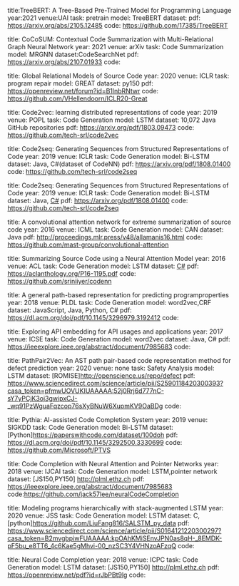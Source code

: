 title:TreeBERT: A Tree-Based Pre-Trained Model for Programming Language
year:2021
venue:UAI
task: pretrain
model: TreeBERT
dataset:
pdf: https://arxiv.org/abs/2105.12485
code: https://github.com/17385/TreeBERT

title: CoCoSUM: Contextual Code Summarization with Multi-Relational Graph Neural Network
year: 2021
venue: arXiv
task: Code Summarization
model: MRGNN
dataset:CodeSearchNet
pdf: https://arxiv.org/abs/2107.01933
code: 

title: Global Relational Models of Source Code
year: 2020
venue: ICLR
task: program repair
model: GREAT
dataset: py150
pdf:  https://openreview.net/forum?id=B1lnbRNtwr
code: https://github.com/VHellendoorn/ICLR20-Great

title: Code2vec: learning distributed representations of code
year: 2019
venue: POPL
task: Code Generation
model: LSTM
dataset: 10,072 Java GitHub repositories
pdf:  https://arxiv.org/pdf/1803.09473
code: https://github.com/tech-srl/code2vec

title: Code2seq: Generating Sequences from Structured Representations of Code
year: 2019
venue: ICLR
task: Code Generation
model: Bi-LSTM
dataset: Java, C#(dataset of CodeNN)
pdf:  https://arxiv.org/pdf/1808.01400
code: https://github.com/tech-srl/code2seq

title: Code2seq: Generating Sequences from Structured Representations of Code
year: 2019
venue: ICLR
task: Code Generation
model: Bi-LSTM
dataset: Java, [C#](https://archive.org/details/stackexchange)
pdf:  https://arxiv.org/pdf/1808.01400
code: https://github.com/tech-srl/code2seq

title: A convolutional attention network for extreme summarization of source code
year: 2016
venue: ICML
task: Code Generation
model: CAN
dataset: Java
pdf:  http://proceedings.mlr.press/v48/allamanis16.html
code: https://github.com/mast-group/convolutional-attention

title: Summarizing Source Code using a Neural Attention Model
year: 2016
venue: ACL
task: Code Generation
model: LSTM
dataset: [C#](https://archive.org/details/stackexchange)
pdf:  https://aclanthology.org/P16-1195.pdf
code: https://github.com/sriniiyer/codenn

title: A general path-based representation for predicting programproperties
year: 2018
venue: PLDL
task: Code Generation
model: word2vec,CRF
dataset: JavaScript, Java, Python, C#
pdf:  https://dl.acm.org/doi/pdf/10.1145/3296979.3192412
code:

title: Exploring API embedding for API usages and applications
year: 2017
venue: ICSE
task: Code Generation
model: word2vec
dataset: Java, C#
pdf:  https://ieeexplore.ieee.org/abstract/document/7985683
code:

title: PathPair2Vec: An AST path pair-based code representation method for defect prediction
year: 2020
venue: none
task: Safety Analysis
model: LSTM
dataset: [ROMISE]http://openscience.us/repo/defect
pdf:  https://www.sciencedirect.com/science/article/pii/S2590118420300393?casa_token=pfmwUOVUKIUAAAAA:52j0Rrj6d777nC-sY7yPCjK3oj3gwipxCJ-_wq91PzWguaFqzcop76sXyBNuW6XupmKV9OaBDg
code:

title: Pythia: AI-assisted Code Completion System
year: 2019
venue: SIGKDD
task: Code Generation
model: Bi-LSTM
dataset: [Python]https://paperswithcode.com/dataset/100doh
pdf:  https://dl.acm.org/doi/pdf/10.1145/3292500.3330699
code: https://github.com/Microsoft/PTVS

title: Code Completion with Neural Attention and Pointer Networks
year: 2018
venue: IJCAI
task: Code Generation
model: LSTM,pointer network
dataset: [JS150,PY150] http://plml.ethz.ch
pdf:  https://ieeexplore.ieee.org/abstract/document/7985683
code:https://github.com/jack57lee/neuralCodeCompletion

title: Modeling programs hierarchically with stack-augmented LSTM
year: 2020
venue: JSS
task: Code Generation
model: LSTM
dataset: C, [python]https://github.com/LiuFang816/SALSTM_py_data
pdf:  https://www.sciencedirect.com/science/article/pii/S0164121220300297?casa_token=B2mvgbpiwFUAAAAA:kpOAhKMiSEnvJPN0as8qH-_8EMDK-pF5bu_e8TT6_4c6Kae5gMhvi-00_nzSC3Y4VHNzoAFzqQ
code:

title: Neural Code Completion
year: 2018
venue: ICPC
task: Code Generation
model: LSTM
dataset: [JS150,PY150] http://plml.ethz.ch
pdf:  https://openreview.net/pdf?id=rJbPBt9lg
code:
